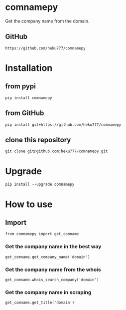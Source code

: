 # comnamepy

Get the company name from the domain.

## GitHub

```
https://github.com/heku777/comnamepy
```

# Installation

## from pypi

```
pip install comnamepy
```

## from GitHub

```
pip install git+https://github.com/heku777/comnamepy
```

## clone this repository

```
git clone git@github.com:heku777/comnamepy.git
```


# Upgrade

```
pip install --upgrade comnamepy
```

# How to use

## Import

```
from comnamepy import get_comname
```

### Get the company name in the best way

```
get_comname.get_company_name('domain')
```

### Get the company name from the whois

```
get_comname.whois_search_company('domain')
```

### Get the company name in scraping

```
get_comname.get_title('domain')
```


